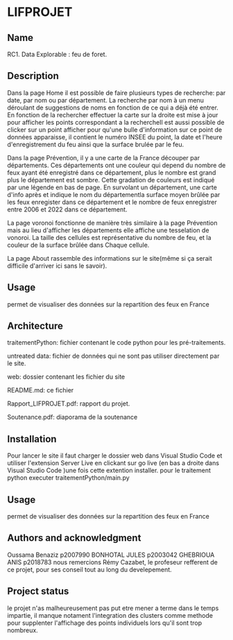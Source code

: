 # LIFPROJET


## Name
RC1. Data Explorable : feu de foret.

## Description


Dans la page Home il est possible de faire plusieurs types de recherche: par date, par nom ou par département.
La recherche par nom à un menu déroulant de suggestions de noms en fonction de ce qui a déjà été entrer. En fonction
de la rechercher effectuer la carte sur la droite est mise à jour pour afficher les points correspondant a la rechercheIl est aussi possible de clicker sur un point afficher pour qu'une bulle d'information sur ce point de données apparaisse,
il contient le numéro INSEE du point, la date et l'heure d'enregistrement du feu ainsi que la surface brulée par le feu. 

Dans la page Prévention, il y a une carte de la France découper par départements. Ces départements ont une couleur qui
depend du nombre de feux ayant été enregistré dans ce département, plus le nombre est grand plus le département est sombre.
Cette gradation de couleurs est indiqué par une légende en bas de page. En survolant un département, une carte d'info après et 
indique le nom du départementla surface moyen brûlée par les feux enregister dans ce département et le nombre de feux enregistrer 
entre 2006 et 2022 dans ce département.

La page voronoi fonctionne de manière très similaire à la page Prévention mais au lieu d'afficher les départements elle affiche
une tesselation de vonoroi. La taille des cellules est représentative du nombre de feu, et la couleur de la surface brûlée dans 
Chaque cellule.

La page About rassemble des informations sur le site(même si ça serait difficile d'arriver ici sans le savoir).

## Usage
permet de visualiser des données sur la repartition des feux en France

## Architecture

traitementPython: fichier contenant le code python pour les pré-traitements.

untreated data: fichier de données qui ne sont pas utiliser directement par le site.

web: dossier contenant les fichier du site

README.md: ce fichier

Rapport_LIFPROJET.pdf: rapport du projet.

Soutenance.pdf: diaporama de la soutenance


## Installation
Pour lancer le site il faut charger le dossier web dans Visual Studio Code et utiliser l'extension Server Live en clickant sur go live
(en bas a droite dans Visual Studio Code )une fois cette extention installer.
pour le traitement python executer traitementPython/main.py 

## Usage
permet de visualiser des données sur la repartition des feux en France




## Authors and acknowledgment
Oussama Benaziz p2007990
BONHOTAL JULES p2003042
GHEBRIOUA ANIS p2018783
nous remercions Rémy Cazabet, le profeseur refferent de ce projet, pour ses conseil tout au long du develepement. 


## Project status
le projet n'as malheureusement pas put etre mener a terme dans le temps impartie, il manque notament l'integration des clusters comme
methode pour supplenter l'affichage des points individuels lors qu'il sont trop nombreux.
